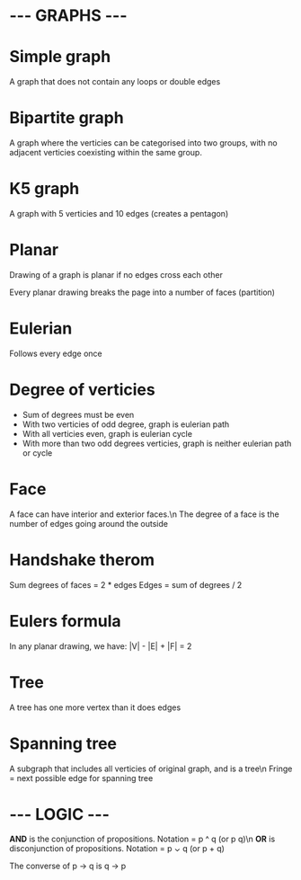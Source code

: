 # --- GRAPHS ---

# Simple graph
A graph that does not contain any loops or double edges

# Bipartite graph
A graph where the verticies can be categorised into two groups, with no adjacent verticies coexisting within the same group.

# K5 graph
A graph with 5 verticies and 10 edges (creates a pentagon)

# Planar
Drawing of a graph is planar if no edges cross each other

Every planar drawing breaks the page into a number of faces (partition)

# Eulerian
Follows every edge once

# Degree of verticies
- Sum of degrees must be even
- With two verticies of odd degree, graph is eulerian path
- With all verticies even, graph is eulerian cycle
- With more than two odd degrees verticies, graph is neither eulerian path or cycle

# Face
A face can have interior and exterior faces.\n
The degree of a face is the number of edges going around the outside

# Handshake therom
Sum degrees of faces = 2 * edges
Edges = sum of degrees / 2

# Eulers formula
In any planar drawing, we have:
|V| - |E| + |F| = 2

# Tree
A tree has one more vertex than it does edges

# Spanning tree
A subgraph that includes all verticies of original graph, and is a tree\n
Fringe = next possible edge for spanning tree


# --- LOGIC ---
**AND** is the conjunction of propositions. Notation = p ^ q (or p q)\n
**OR** is disconjunction of propositions. Notation = p ⌄ q (or p + q)

The converse of p -> q is q -> p
